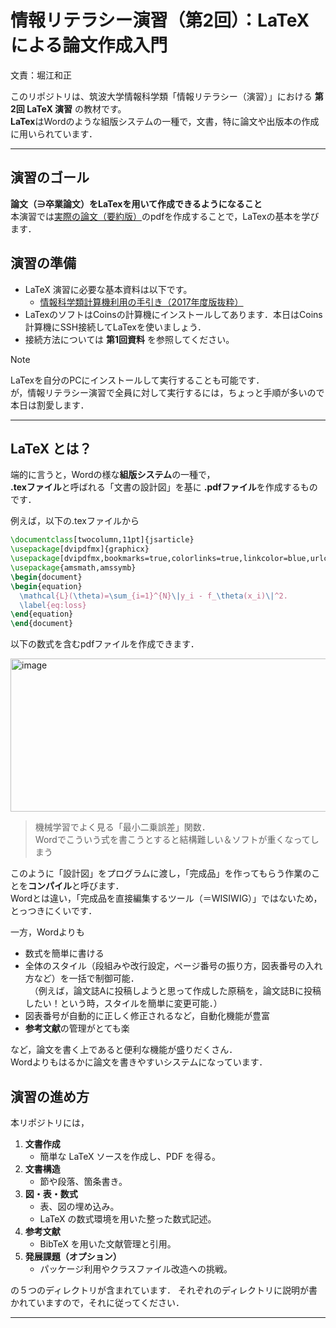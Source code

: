 # 情報リテラシー演習（第2回）：LaTeXによる論文作成入門
文責：堀江和正

このリポジトリは、筑波大学情報科学類「情報リテラシー（演習）」における **第2回 LaTeX 演習** の教材です。  
**LaTex**はWordのような組版システムの一種で，文書，特に論文や出版本の作成に用いられています．

---

## 演習のゴール

**論文（∋卒業論文）をLaTexを用いて作成できるようになること**  
本演習では[実際の論文（要約版）](main.pdf)のpdfを作成することで，LaTexの基本を学びます．


## 演習の準備
- LaTeX 演習に必要な基本資料は以下です。  
  - [情報科学類計算機利用の手引き（2017年度版抜粋）](./tebiki2017.pdf)
- LaTexのソフトはCoinsの計算機にインストールしてあります．本日はCoins計算機にSSH接続してLaTexを使いましょう．
- 接続方法については **第1回資料** を参照してください。

>[!Note]
>LaTexを自分のPCにインストールして実行することも可能です．  
>が，情報リテラシー演習で全員に対して実行するには，ちょっと手順が多いので本日は割愛します．

---

## LaTeX とは？

端的に言うと，Wordの様な**組版システム**の一種で，  
**.texファイル**と呼ばれる「文書の設計図」を基に
**.pdfファイル**を作成するものです．


例えば，以下の.texファイルから
```tex
\documentclass[twocolumn,11pt]{jsarticle}
\usepackage[dvipdfmx]{graphicx}
\usepackage[dvipdfmx,bookmarks=true,colorlinks=true,linkcolor=blue,urlcolor=blue,citecolor=blue]{hyperref}
\usepackage{amsmath,amssymb}
\begin{document}
\begin{equation}
  \mathcal{L}(\theta)=\sum_{i=1}^{N}\|y_i - f_\theta(x_i)\|^2.
  \label{eq:loss}
\end{equation}
\end{document}
```
以下の数式を含むpdfファイルを作成できます．

<img width="1210" height="245" alt="image" src="https://github.com/user-attachments/assets/8b52a2d7-5fde-425b-a645-86bd182ae3a7" />

> 機械学習でよく見る「最小二乗誤差」関数．  
> Wordでこういう式を書こうとすると結構難しい＆ソフトが重くなってしまう

このように「設計図」をプログラムに渡し，「完成品」を作ってもらう作業のことを**コンパイル**と呼びます．  
Wordとは違い，「完成品を直接編集するツール（＝WISIWIG）」ではないため，とっつきにくいです．  

一方，Wordよりも

- 数式を簡単に書ける
- 全体のスタイル（段組みや改行設定，ページ番号の振り方，図表番号の入れ方など）を一括で制御可能．  
　（例えば，論文誌Aに投稿しようと思って作成した原稿を，論文誌Bに投稿したい！という時，スタイルを簡単に変更可能．）
- 図表番号が自動的に正しく修正されるなど，自動化機能が豊富
- **参考文献**の管理がとても楽

など，論文を書く上であると便利な機能が盛りだくさん．  
Wordよりもはるかに論文を書きやすいシステムになっています．


## 演習の進め方

本リポジトリには，

1. **文書作成**  
   - 簡単な LaTeX ソースを作成し、PDF を得る。
2. **文書構造**  
   - 節や段落、箇条書き。
3. **図・表・数式**
   - 表、図の埋め込み。
   - LaTeX の数式環境を用いた整った数式記述。
4. **参考文献**  
   - BibTeX を用いた文献管理と引用。
5. **発展課題（オプション）**  
   - パッケージ利用やクラスファイル改造への挑戦。

の５つのディレクトリが含まれています．
それぞれのディレクトリに説明が書かれていますので，それに従ってください．

---
